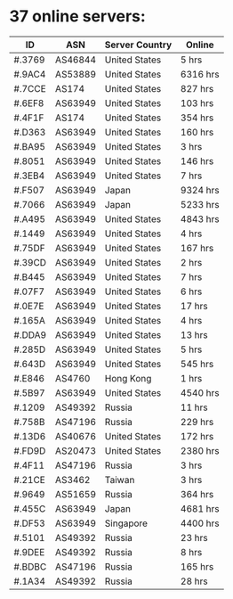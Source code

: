 # 37 online servers:

| ID | ASN | Server Country | Online |
| ------ | ------ | ------ | ------ |
| #.3769 | AS46844 | United States | 5 hrs |
| #.9AC4 | AS53889 | United States | 6316 hrs |
| #.7CCE | AS174 | United States | 827 hrs |
| #.6EF8 | AS63949 | United States | 103 hrs |
| #.4F1F | AS174 | United States | 354 hrs |
| #.D363 | AS63949 | United States | 160 hrs |
| #.BA95 | AS63949 | United States | 3 hrs |
| #.8051 | AS63949 | United States | 146 hrs |
| #.3EB4 | AS63949 | United States | 7 hrs |
| #.F507 | AS63949 | Japan | 9324 hrs |
| #.7066 | AS63949 | Japan | 5233 hrs |
| #.A495 | AS63949 | United States | 4843 hrs |
| #.1449 | AS63949 | United States | 4 hrs |
| #.75DF | AS63949 | United States | 167 hrs |
| #.39CD | AS63949 | United States | 2 hrs |
| #.B445 | AS63949 | United States | 7 hrs |
| #.07F7 | AS63949 | United States | 6 hrs |
| #.0E7E | AS63949 | United States | 17 hrs |
| #.165A | AS63949 | United States | 4 hrs |
| #.DDA9 | AS63949 | United States | 13 hrs |
| #.285D | AS63949 | United States | 5 hrs |
| #.643D | AS63949 | United States | 545 hrs |
| #.E846 | AS4760 | Hong Kong | 1 hrs |
| #.5B97 | AS63949 | United States | 4540 hrs |
| #.1209 | AS49392 | Russia | 11 hrs |
| #.758B | AS47196 | Russia | 229 hrs |
| #.13D6 | AS40676 | United States | 172 hrs |
| #.FD9D | AS20473 | United States | 2380 hrs |
| #.4F11 | AS47196 | Russia | 3 hrs |
| #.21CE | AS3462 | Taiwan | 3 hrs |
| #.9649 | AS51659 | Russia | 364 hrs |
| #.455C | AS63949 | Japan | 4681 hrs |
| #.DF53 | AS63949 | Singapore | 4400 hrs |
| #.5101 | AS49392 | Russia | 23 hrs |
| #.9DEE | AS49392 | Russia | 8 hrs |
| #.BDBC | AS47196 | Russia | 165 hrs |
| #.1A34 | AS49392 | Russia | 28 hrs |

